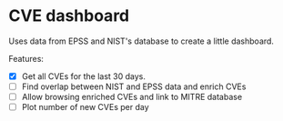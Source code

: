 # CVE dashboard

Uses data from EPSS and NIST's database to create a little dashboard.

Features:
- [x] Get all CVEs for the last 30 days.
- [ ] Find overlap between NIST and EPSS data and enrich CVEs
- [ ] Allow browsing enriched CVEs and link to MITRE database
- [ ] Plot number of new CVEs per day